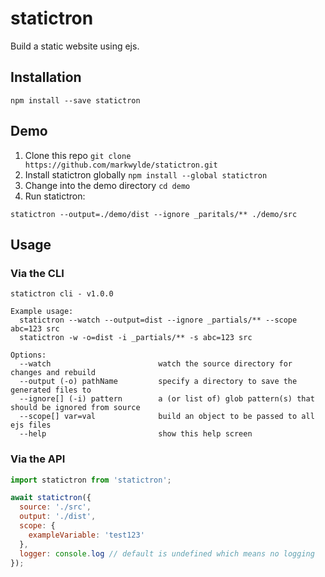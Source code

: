 # statictron
Build a static website using ejs.

## Installation
```
npm install --save statictron
```

## Demo
1. Clone this repo `git clone https://github.com/markwylde/statictron.git`
2. Install statictron globally `npm install --global statictron`
3. Change into the demo directory `cd demo`
4. Run statictron:
```
statictron --output=./demo/dist --ignore _paritals/** ./demo/src
```

## Usage

### Via the CLI
```
statictron cli - v1.0.0

Example usage:
  statictron --watch --output=dist --ignore _partials/** --scope abc=123 src
  statictron -w -o=dist -i _partials/** -s abc=123 src

Options:
  --watch                        watch the source directory for changes and rebuild
  --output (-o) pathName         specify a directory to save the generated files to
  --ignore[] (-i) pattern        a (or list of) glob pattern(s) that should be ignored from source
  --scope[] var=val              build an object to be passed to all ejs files
  --help                         show this help screen
```

### Via the API

```javascript
import statictron from 'statictron';

await statictron({
  source: './src',
  output: './dist',
  scope: {
    exampleVariable: 'test123'
  },
  logger: console.log // default is undefined which means no logging
});
```
